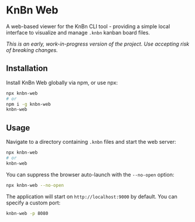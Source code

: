 # KnBn Web

A web-based viewer for the KnBn CLI tool - providing a simple local interface to visualize and manage `.knbn` kanban board files.

_This is an early, work-in-progress version of the project. Use accepting risk of breaking changes._

## Installation

Install KnBn Web globally via npm, or use npx:

```bash
npx knbn-web
# or
npm i -g knbn-web
knbn-web 
```

## Usage

Navigate to a directory containing `.knbn` files and start the web server:

```bash
npx knbn-web
# or
knbn-web
```

You can suppress the browser auto-launch with the `--no-open` option:

```bash
npx knbn-web --no-open
```

The application will start on `http://localhost:9000` by default. You can specify a custom port:

```bash
knbn-web -p 8080
```
